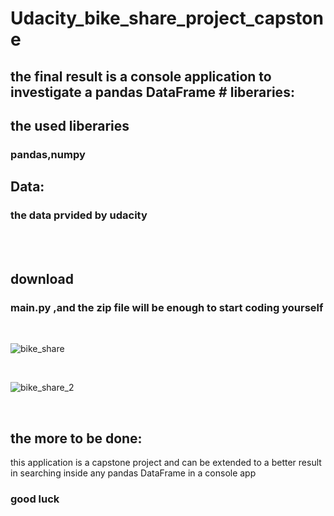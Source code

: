 # Udacity_bike_share_project_capstone

## the final result is a console application to investigate a pandas DataFrame # liberaries:
## the used liberaries
###  pandas,numpy

## Data:
### the data prvided by udacity

<br/>

<br/>

## download
### main.py ,and the zip file will be enough to start coding yourself

<br/>

![bike_share](https://user-images.githubusercontent.com/33465920/142011552-722a916e-1e17-4164-8f08-f8768cbd6590.JPG)

<br/>

![bike_share_2](https://user-images.githubusercontent.com/33465920/142011560-f646633a-9543-4b98-8059-032f8fb76488.JPG)

<br/>

## the more to be done:
this application is a capstone project and can be extended to a better result 
in searching inside any pandas DataFrame in a console app

### good luck 
